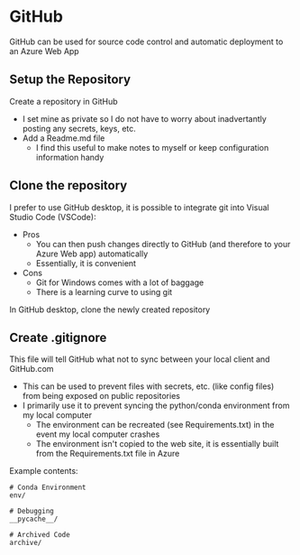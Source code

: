 # GitHub
GitHub can be used for source code control and automatic deployment to an Azure Web App

## Setup the Repository
Create a repository in GitHub
- I set mine as private so I do not have to worry about inadvertantly posting any secrets, keys, etc.
- Add a Readme.md file
  - I find this useful to make notes to myself or keep configuration information handy

## Clone the repository
I prefer to use GitHub desktop, it is possible to integrate git into Visual Studio Code (VSCode):
- Pros
  - You can then push changes directly to GitHub (and therefore to your Azure Web app) automatically
  - Essentially, it is convenient
- Cons
  - Git for Windows comes with a lot of baggage
  - There is a learning curve to using git

In GitHub desktop, clone the newly created repository

## Create .gitignore
This file will tell GitHub what not to sync between your local client and GitHub.com
- This can be used to prevent files with secrets, etc. (like config files) from being exposed on public repositories
- I primarily use it to prevent syncing the python/conda environment from my local computer
  - The environment can be recreated (see Requirements.txt) in the event my local computer crashes
  - The environment isn't copied to the web site, it is essentially built from the Requirements.txt file in Azure

Example contents:

```
# Conda Environment
env/

# Debugging
__pycache__/

# Archived Code
archive/
```
